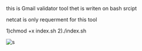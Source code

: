 this is Gmail validator tool thet is writen on bash srcipt 

netcat is only requerment for this tool

1)chmod +x index.sh
2)./index.sh

![s](https://github.com/user-attachments/assets/733f9425-e7bf-48f0-af2f-a3bf8b94bd4c)
